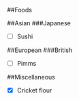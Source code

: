 ##Foods

##Asian
###Japanese
- [ ] Sushi

##European
###British
- [ ] Pimms

##Miscellaneous
- [x] Cricket flour
